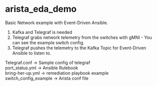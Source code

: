 # arista_eda_demo

Basic Network example with Event-Driven Ansible.

1. Kafka and Telegraf is needed
2. Telegraf grabs network telemetry from the switches with gMNI - You can see the example switch config.
3. Telegraf pushes the telemetry to the Kafka Topic for Event-Driven Ansible to listen to.<br />

Telegraf.conf -> Sample config of telegraf<br />
port_status.yml -> Ansible Rulebook<br />
bring-her-up.yml -> remediation playbook example<br />
switch_config_example -> Arista conf file
